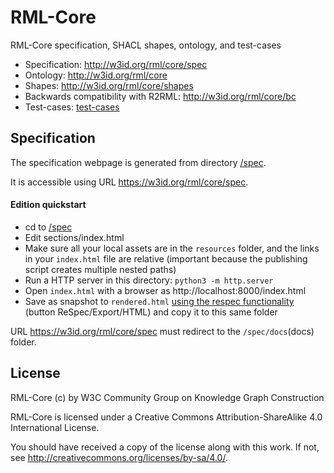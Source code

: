 # RML-Core

RML-Core specification, SHACL shapes, ontology, and test-cases

- Specification: http://w3id.org/rml/core/spec
- Ontology: http://w3id.org/rml/core
- Shapes: http://w3id.org/rml/core/shapes
- Backwards compatibility with R2RML: http://w3id.org/rml/core/bc
- Test-cases: [test-cases](./test-cases)

## Specification

The specification webpage is generated from directory [/spec](spec).

It is accessible using URL https://w3id.org/rml/core/spec.

#### Edition quickstart

- cd to [/spec](spec)
- Edit sections/index.html
- Make sure all your local assets are in the `resources` folder, and the links in your `index.html` file are relative (important because the publishing script creates multiple nested paths)
- Run a HTTP server in this directory: `python3 -m http.server`
- Open `index.html` with a browser as http://localhost:8000/index.html
- Save as snapshot to `rendered.html` [using the respec functionality](https://respec.org/docs/#using-browser) (button ReSpec/Export/HTML) and copy it to this same folder

URL https://w3id.org/rml/core/spec must redirect to the `/spec/docs`(docs) folder.


## License

RML-Core (c) by W3C Community Group on Knowledge Graph Construction

RML-Core is licensed under a
Creative Commons Attribution-ShareAlike 4.0 International License.

You should have received a copy of the license along with this
work.  If not, see <http://creativecommons.org/licenses/by-sa/4.0/>.
